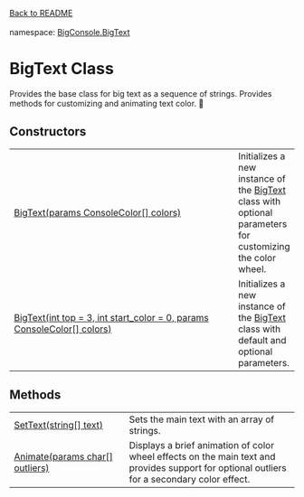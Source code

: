<a href="https://github.com/redrithm/BigConsole/blob/master/README.md#bigconsole">Back to README</a><br/><br/>
namespace: <a href="https://github.com/redrithm/BigConsole/blob/master/documentation/BigText/NAMESPACE.md#bigconsole-bigtext-namespace">BigConsole.BigText</a>
<h1 id="bigtext-class">BigText Class</h1>
Provides the base class for big text as a sequence of strings.  Provides methods for customizing and animating text color. &#x1F34E;

<h2>Constructors</h2>
<table>
<tbody>
<tr>
<td>
<a href="https://www.youtube.com/watch?v=NZcZh4jIwD4">
BigText(params ConsoleColor[] colors)
</a>
</td>
<td>
  Initializes a new instance of the <a href="#bigtext-class">BigText</a> class with optional parameters for customizing the color wheel.
</td>
</tr>
<tr>
<td width="511">
<a href="https://www.youtube.com/watch?v=NZcZh4jIwD4">
BigText(int top = 3, int start_color = 0, params ConsoleColor[] colors)
</a>
</td>
<td>
  Initializes a new instance of the <a href="#bigtext-class">BigText</a> class with default and optional parameters.
</td>
</tr>
</tbody>
</table>

<h2>Methods</h2>
<table>
<tbody>
<tr>
<td>
<a href="https://www.youtube.com/watch?v=NZcZh4jIwD4">SetText(string[] text)</a>
</td>
<td>
Sets the main text with an array of strings.
</td>
</tr>
<tr>
<td width="300">
<a href="https://www.youtube.com/watch?v=NZcZh4jIwD4">Animate(params char[] outliers)</a>
</td>
<td width="650">
Displays a brief animation of color wheel effects on the main text and provides support for optional outliers for a secondary color effect.
</td>
</tr>
</tbody>
</table>
